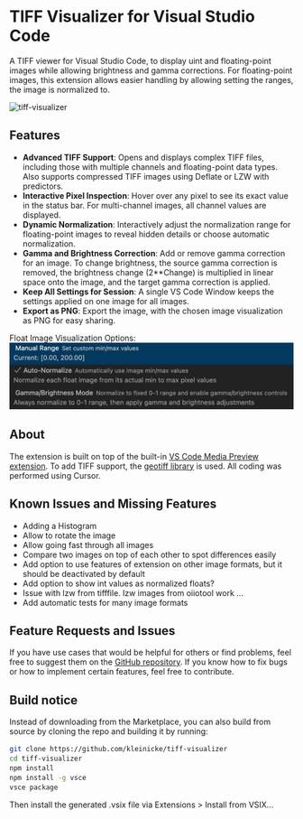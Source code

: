 # TIFF Visualizer for Visual Studio Code

A TIFF viewer for Visual Studio Code, to display uint and floating-point images while allowing brightness and gamma corrections.
For floating-point images, this extension allows easier handling by allowing setting the ranges, the image is normalized to.

![tiff-visualizer](https://github.com/kleinicke/tiff-visualizer/releases/download/v1.0.0/TiffVisualizerVSCode.gif)

## Features

- **Advanced TIFF Support**: Opens and displays complex TIFF files, including those with multiple channels and floating-point data types. Also supports compressed TIFF images using Deflate or LZW with predictors.
- **Interactive Pixel Inspection**: Hover over any pixel to see its exact value in the status bar. For multi-channel images, all channel values are displayed.
- **Dynamic Normalization**: Interactively adjust the normalization range for floating-point images to reveal hidden details or choose automatic normalization.
- **Gamma and Brightness Correction**: Add or remove gamma correction for an image. To change brightness, the source gamma correction is removed, the brightness change (2**Change) is multiplied in linear space onto the image, and the target gamma correction is applied.
- **Keep All Settings for Session**: A single VS Code Window keeps the settings applied on one image for all images. 
- **Export as PNG**: Export the image, with the chosen image visualization as PNG for easy sharing.

Float Image Visualization Options:
![float-options](assets/tiffVisualizerFloatOptions.png)

## About

The extension is built on top of the built-in [VS Code Media Preview extension](https://github.com/microsoft/vscode/tree/main/extensions/media-preview). To add TIFF support, the [geotiff library](https://github.com/geotiffjs/geotiff.js/) is used. All coding was performed using Cursor.

## Known Issues and Missing Features

- Adding a Histogram
- Allow to rotate the image
- Allow going fast through all images
- Compare two images on top of each other to spot differences easily
- Add option to use features of extension on other image formats, but it should be deactivated by default
- Add option to show int values as normalized floats?
- Issue with lzw from tifffile. lzw images from oiiotool work ...
- Add automatic tests for many image formats

## Feature Requests and Issues

If you have use cases that would be helpful for others or find problems, feel free to suggest them on the [GitHub repository](https://github.com/kleinicke/tiff-visualizer/issues). If you know how to fix bugs or how to implement certain features, feel free to contribute.

## Build notice

Instead of downloading from the Marketplace, you can also build from source by cloning the repo and building it by running:
```bash
git clone https://github.com/kleinicke/tiff-visualizer
cd tiff-visualizer
npm install
npm install -g vsce
vsce package
```
Then install the generated .vsix file via Extensions > Install from VSIX...
